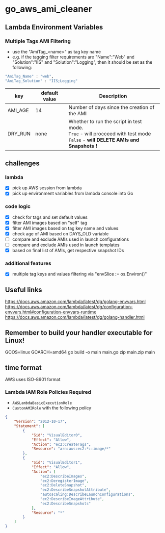 # go_aws_ami_cleaner
## Lambda Environment Variables

### Multiple Tags AMI Filtering
- use the "AmiTag_\<name\>" as tag key name 
- e.g. if the tagging filter requirements are 
"Name":"Web" and "Solution":"IIS" and "Solution":"Logging", then it should be set as the following:
```bash
"AmiTag_Name" : "web",
"AmiTag_Solution" : "IIS;Logging"
```

key|default value|Description
-|-|-|
AMI_AGE|14|Number of days since the creation of the AMI 
DRY_RUN|none| Whether to run the script in test mode.<br> `True` - will procceed with test mode <br> `False` - **will DELETE AMIs and Snapshots !**

## challenges
### lambda
- [x] pick up AWS session from lambda
- [x] pick up environment variables from lambda console into Go 
### code logic
- [x] check for tags and set default values
- [x] filter AMI images based on "self" tag 
- [x] filter AMI images based on tag key name and values
- [x] check age of AMI based on DAYS_OLD variable
- [ ] compare and exclude AMIs used in launch configurations
- [ ] compare and exclude AMIs used in launch templates
- [x] based on final list of AMIs, get respective snapshot IDs

### additional features
- [x] multiple tag keys and values filtering via "envSlice := os.Environ()"

## Useful links
https://docs.aws.amazon.com/lambda/latest/dg/golang-envvars.html 
https://docs.aws.amazon.com/lambda/latest/dg/configuration-envvars.html#configuration-envvars-runtime 
https://docs.aws.amazon.com/lambda/latest/dg/golang-handler.html

## Remember to build your handler executable for Linux!
GOOS=linux GOARCH=amd64 go build -o main main.go
zip main.zip main

## time format 
AWS uses ISO-8601 format 


### Lambda IAM Role Policies Required
- `AWSLambdaBasicExecutionRole`
- `CustomAMIRole` with the following policy

```json
{
    "Version": "2012-10-17",
    "Statement": [
        {
            "Sid": "VisualEditor0",
            "Effect": "Allow",
            "Action": "ec2:CreateTags",
            "Resource": "arn:aws:ec2:*::image/*"
        },
        {
            "Sid": "VisualEditor1",
            "Effect": "Allow",
            "Action": [
                "ec2:DescribeImages",
                "ec2:DeregisterImage",
                "ec2:DeleteSnapshot",
                "ec2:DescribeSnapshotAttribute",
                "autoscaling:DescribeLaunchConfigurations",
                "ec2:DescribeImageAttribute",
                "ec2:DescribeSnapshots"
            ],
            "Resource": "*"
        }
    ]
}
```